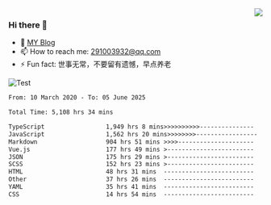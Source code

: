 <img align='right' src='https://github-readme-stats.vercel.app/api?username=niaogege&show_icons=true&theme=radical'/>

### Hi there 👋

- 🌱 [MY Blog](https://bythewayer.com/)
- 📫 How to reach me: 291003932@qq.com
- ⚡ Fun fact:  世事无常，不要留有遗憾，早点养老

![Test](https://github-readme-stats.vercel.app/api/top-langs/?username=niaogege&layout=compact)

<!--START_SECTION:waka-->

```txt
From: 10 March 2020 - To: 05 June 2025

Total Time: 5,108 hrs 34 mins

TypeScript                 1,949 hrs 8 mins>>>>>>>>>>---------------   38.15 %
JavaScript                 1,562 hrs 20 mins>>>>>>>>-----------------   30.58 %
Markdown                   904 hrs 51 mins >>>>---------------------   17.71 %
Vue.js                     177 hrs 49 mins >------------------------   03.48 %
JSON                       175 hrs 29 mins >------------------------   03.44 %
SCSS                       152 hrs 23 mins >------------------------   02.98 %
HTML                       48 hrs 31 mins  -------------------------   00.95 %
Other                      37 hrs 26 mins  -------------------------   00.73 %
YAML                       35 hrs 41 mins  -------------------------   00.70 %
CSS                        14 hrs 54 mins  -------------------------   00.29 %
```

<!--END_SECTION:waka-->

